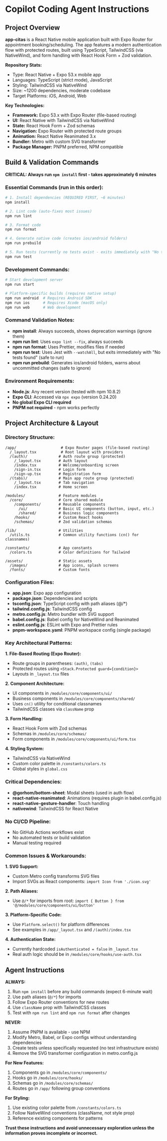# Copilot Coding Agent Instructions

## Project Overview

**app-citas** is a React Native mobile application built with Expo Router for appointment booking/scheduling. The app features a modern authentication flow with protected routes, built using TypeScript, TailwindCSS (via NativeWind), and form handling with React Hook Form + Zod validation.

**Repository Stats:**

- Type: React Native + Expo 53.x mobile app
- Languages: TypeScript (strict mode), JavaScript
- Styling: TailwindCSS via NativeWind
- Size: ~1200 dependencies, moderate codebase
- Target Platforms: iOS, Android, Web

**Key Technologies:**

- **Framework:** Expo 53.x with Expo Router (file-based routing)
- **UI:** React Native with TailwindCSS via NativeWind
- **State:** React Hook Form + Zod schemas
- **Navigation:** Expo Router with protected route groups
- **Animation:** React Native Reanimated 3.x
- **Bundler:** Metro with custom SVG transformer
- **Package Manager:** PNPM preferred, NPM compatible

## Build & Validation Commands

**CRITICAL: Always run `npm install` first - takes approximately 6 minutes**

### Essential Commands (run in this order):

```bash
# 1. Install dependencies (REQUIRED FIRST, ~6 minutes)
npm install

# 2. Lint code (auto-fixes most issues)
npm run lint

# 3. Format code
npm run format

# 4. Generate native code (creates ios/android folders)
npm run prebuild

# 5. Run tests (currently no tests exist - exits immediately with "No tests found")
npm run test
```

### Development Commands:

```bash
# Start development server
npm run start

# Platform-specific builds (requires native setup)
npm run android  # Requires Android SDK
npm run ios      # Requires Xcode (macOS only)
npm run web      # Web development
```

### Command Validation Notes:

- **npm install**: Always succeeds, shows deprecation warnings (ignore them)
- **npm run lint**: Uses `expo lint --fix`, always succeeds
- **npm run format**: Uses Prettier, modifies files if needed
- **npm run test**: Uses Jest with `--watchAll`, but exits immediately with "No tests found" (safe to run)
- **npm run prebuild**: Generates ios/android folders, warns about uncommitted changes (safe to ignore)

### Environment Requirements:

- **Node.js**: Any recent version (tested with npm 10.8.2)
- **Expo CLI**: Accessed via `npx expo` (version 0.24.20)
- **No global Expo CLI required**
- **PNPM not required** - npm works perfectly

## Project Architecture & Layout

### Directory Structure:

```
/app/                    # Expo Router pages (file-based routing)
  /_layout.tsx           # Root layout with providers
  /(auth)/              # Auth route group (protected)
    /_layout.tsx        # Auth layout
    /index.tsx          # Welcome/onboarding screen
    /sign-in.tsx        # Login form
    /sign-up.tsx        # Registration form
  /(tabs)/              # Main app route group (protected)
    /_layout.tsx        # Tab navigation
    /index.tsx          # Home screen

/modules/               # Feature modules
  /core/                # Core shared module
    /components/        # Reusable components
      /ui/              # Basic UI components (button, input, etc.)
      /shared/          # Business logic components
    /hooks/             # Custom React hooks
    /schemas/           # Zod validation schemas

/lib/                   # Utilities
  /utils.ts             # Common utility functions (cn() for classnames)

/constants/             # App constants
  /colors.ts            # Color definitions for Tailwind

/assets/                # Static assets
  /images/              # App icons, splash screens
  /fonts/               # Custom fonts
```

### Configuration Files:

- **app.json**: Expo app configuration
- **package.json**: Dependencies and scripts
- **tsconfig.json**: TypeScript config with path aliases (@/\*)
- **tailwind.config.js**: TailwindCSS config
- **metro.config.js**: Metro bundler with SVG support
- **babel.config.js**: Babel config for NativeWind and Reanimated
- **eslint.config.js**: ESLint with Expo and Prettier rules
- **pnpm-workspace.yaml**: PNPM workspace config (single package)

### Key Architectural Patterns:

**1. File-Based Routing (Expo Router):**

- Route groups in parentheses: `(auth)`, `(tabs)`
- Protected routes using `<Stack.Protected guard={condition}>`
- Layouts in `_layout.tsx` files

**2. Component Architecture:**

- UI components in `/modules/core/components/ui/`
- Business components in `/modules/core/components/shared/`
- Uses `cn()` utility for conditional classnames
- TailwindCSS classes via `className` prop

**3. Form Handling:**

- React Hook Form with Zod schemas
- Schemas in `/modules/core/schemas/`
- Form components in `/modules/core/components/ui/form.tsx`

**4. Styling System:**

- TailwindCSS via NativeWind
- Custom color palette in `/constants/colors.ts`
- Global styles in `global.css`

### Critical Dependencies:

- **@gorhom/bottom-sheet**: Modal sheets (used in auth flow)
- **react-native-reanimated**: Animations (requires plugin in babel.config.js)
- **react-native-gesture-handler**: Touch handling
- **nativewind**: TailwindCSS for React Native

### No CI/CD Pipeline:

- No GitHub Actions workflows exist
- No automated tests or build validation
- Manual testing required

### Common Issues & Workarounds:

**1. SVG Support:**

- Custom Metro config transforms SVG files
- Import SVGs as React components: `import Icon from './icon.svg'`

**2. Path Aliases:**

- Use `@/*` for imports from root: `import { Button } from '@/modules/core/components/ui/button'`

**3. Platform-Specific Code:**

- Use `Platform.select()` for platform differences
- See examples in `/app/_layout.tsx` and `/(auth)/index.tsx`

**4. Authentication State:**

- Currently hardcoded `isAuthenticated = false` in `_layout.tsx`
- Real auth logic should be in `/modules/core/hooks/use-auth.tsx`

## Agent Instructions

**ALWAYS:**

1. Run `npm install` before any build commands (expect 6-minute wait)
2. Use path aliases (`@/*`) for imports
3. Follow Expo Router conventions for new routes
4. Use `className` prop with TailwindCSS classes
5. Test with `npm run lint` and `npm run format` after changes

**NEVER:**

1. Assume PNPM is available - use NPM
2. Modify Metro, Babel, or Expo configs without understanding dependencies
3. Create tests unless specifically requested (no test infrastructure exists)
4. Remove the SVG transformer configuration in metro.config.js

**For New Features:**

1. Components go in `/modules/core/components/`
2. Hooks go in `/modules/core/hooks/`
3. Schemas go in `/modules/core/schemas/`
4. Routes go in `/app/` following group conventions

**For Styling:**

1. Use existing color palette from `/constants/colors.ts`
2. Follow NativeWind conventions (className, not style prop)
3. Reference existing components for patterns

**Trust these instructions and avoid unnecessary exploration unless the information proves incomplete or incorrect.**
